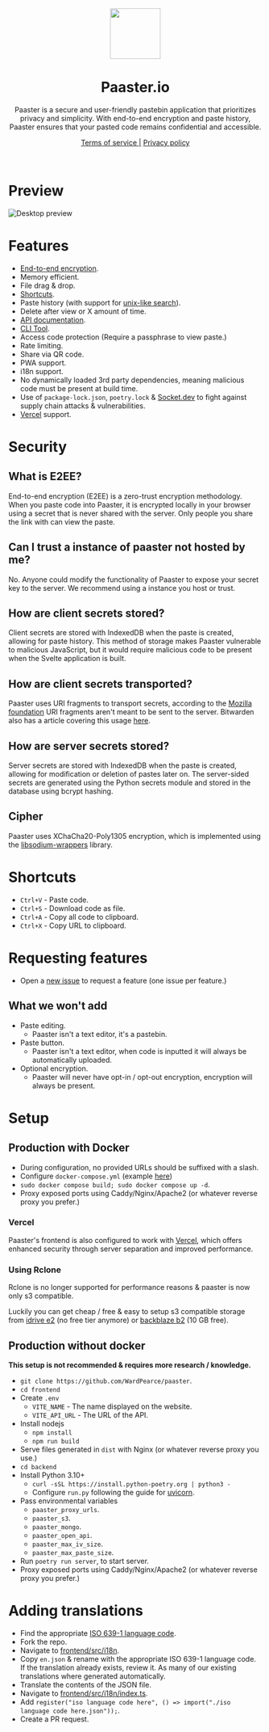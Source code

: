 &nbsp;

<div align="center">
  <img src="https://i.imgur.com/8S9SPyZ.png" width="100px" />
  <h1>Paaster.io</h1>
  <quote>
    Paaster is a secure and user-friendly pastebin application that prioritizes privacy and simplicity. With end-to-end encryption and paste history, Paaster ensures that your pasted code remains confidential and accessible.
  </quote>

<a href="https://paaster.io/terms-of-service">Terms of service |</a>
<a href="https://paaster.io/privacy-policy"> Privacy policy</a>

</div>

&nbsp;

# Preview

![Desktop preview](https://files.catbox.moe/gk2x3q.gif)

# Features

- [End-to-end encryption](#what-is-e2ee).
- Memory efficient.
- File drag & drop.
- [Shortcuts](#shortcuts).
- Paste history (with support for [unix-like search](https://fusejs.io/examples.html#extended-search)).
- Delete after view or X amount of time.
- [API documentation](https://api.paaster.io/schema).
- [CLI Tool](https://github.com/WardPearce/paaster-cli).
- Access code protection (Require a passphrase to view paste.)
- Rate limiting.
- Share via QR code.
- PWA support.
- i18n support.
- No dynamically loaded 3rd party dependencies, meaning malicious code must be present at build time.
- Use of `package-lock.json`, `poetry.lock` & [Socket.dev](https://socket.dev/) to fight against supply chain attacks & vulnerabilities.
- [Vercel](https://vercel.com) support.

# Security

## What is E2EE?

End-to-end encryption (E2EE) is a zero-trust encryption methodology. When you paste code into Paaster, it is encrypted locally in your browser using a secret that is never shared with the server. Only people you share the link with can view the paste.

## Can I trust a instance of paaster not hosted by me?

No. Anyone could modify the functionality of Paaster to expose your secret key to the server. We recommend using a instance you host or trust.

## How are client secrets stored?

Client secrets are stored with IndexedDB when the paste is created, allowing for paste history. This method of storage makes Paaster vulnerable to malicious JavaScript, but it would require malicious code to be present when the Svelte application is built.

## How are client secrets transported?

Paaster uses URI fragments to transport secrets, according to the [Mozilla foundation](https://developer.mozilla.org/en-US/docs/Learn/Common_questions/Web_mechanics/What_is_a_URL#anchor) URI fragments aren't meant to be sent to the server. Bitwarden also has a article covering this usage [here](https://bitwarden.com/blog/bitwarden-send-how-it-works/).

## How are server secrets stored?

Server secrets are stored with IndexedDB when the paste is created, allowing for modification or deletion of pastes later on. The server-sided secrets are generated using the Python secrets module and stored in the database using bcrypt hashing.

## Cipher

Paaster uses XChaCha20-Poly1305 encryption, which is implemented using the [libsodium-wrappers](https://www.npmjs.com/package/libsodium-wrappers) library.

# Shortcuts

- `Ctrl+V` - Paste code.
- `Ctrl+S` - Download code as file.
- `Ctrl+A` - Copy all code to clipboard.
- `Ctrl+X` - Copy URL to clipboard.

# Requesting features

- Open a [new issue](https://github.com/WardPearce/paaster/issues/new) to request a feature (one issue per feature.)

## What we won't add

- Paste editing.
  - Paaster isn't a text editor, it's a pastebin.
- Paste button.
  - Paaster isn't a text editor, when code is inputted it will always be automatically uploaded.
- Optional encryption.
  - Paaster will never have opt-in / opt-out encryption, encryption will always be present.

# Setup

## Production with Docker

- During configuration, no provided URLs should be suffixed with a slash.
- Configure `docker-compose.yml` (example [here](./docker-compose.yml))
- `sudo docker compose build; sudo docker compose up -d`.
- Proxy exposed ports using Caddy/Nginx/Apache2 (or whatever reverse proxy you prefer.)

### Vercel

Paaster's frontend is also configured to work with [Vercel](https://vercel.com), which offers enhanced security through server separation and improved performance.

### Using Rclone

Rclone is no longer supported for performance reasons & paaster is now only s3 compatible.

Luckily you can get cheap / free & easy to setup s3 compatible storage from [idrive e2](https://www.idrive.com/e2/) (no free tier anymore) or [backblaze b2](https://www.backblaze.com/b2/cloud-storage.html) (10 GB free).

## Production without docker

**This setup is not recommended & requires more research / knowledge.**

- `git clone https://github.com/WardPearce/paaster`.
- `cd frontend`
- Create `.env`
  - `VITE_NAME` - The name displayed on the website.
  - `VITE_API_URL` - The URL of the API.
- Install nodejs
  - `npm install`
  - `npm run build`
- Serve files generated in `dist` with Nginx (or whatever reverse proxy you use.)
- `cd backend`
- Install Python 3.10+
  - `curl -sSL https://install.python-poetry.org | python3 -`
  - Configure `run.py` following the guide for [uvicorn](https://www.uvicorn.org/deployment/).
- Pass environmental variables
  - `paaster_proxy_urls`.
  - `paaster_s3`.
  - `paaster_mongo`.
  - `paaster_open_api`.
  - `paaster_max_iv_size`.
  - `paaster_max_paste_size`.
- Run `poetry run server`, to start server.
- Proxy exposed ports using Caddy/Nginx/Apache2 (or whatever reverse proxy you prefer.)

# Adding translations

- Find the appropriate [ISO 639-1 language code](https://www.wikiwand.com/en/List_of_ISO_639-1_codes).
- Fork the repo.
- Navigate to [frontend/src/i18n](./frontend/src/i18n/).
- Copy `en.json` & rename with the appropriate ISO 639-1 language code. If the translation already exists, review it. As many of our existing translations where generated automatically.
- Translate the contents of the JSON file.
- Navigate to [frontend/src/i18n/index.ts](./frontend/src/i18n/index.ts).
- Add `register("iso language code here", () => import("./iso language code here.json"));`.
- Create a PR request.
